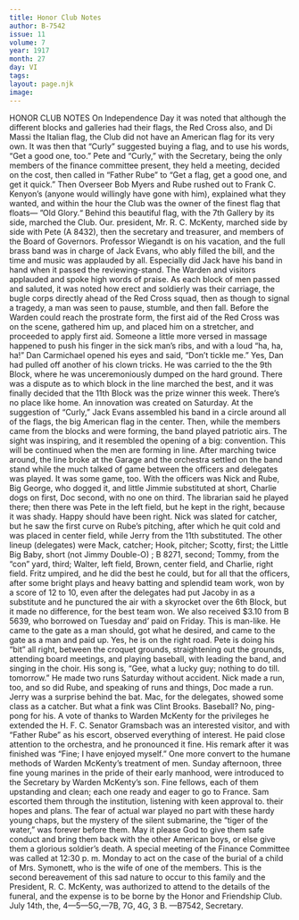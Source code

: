 ```yaml
---
title: Honor Club Notes
author: B-7542
issue: 11
volume: 7
year: 1917
month: 27
day: VI
tags:
layout: page.njk
image:
---
```

HONOR CLUB NOTES    On Independence Day it was noted that although the different blocks and galleries had their flags, the Red Cross also, and Di Massi the Italian flag, the Club did not have an American flag for its very own. It was then that “Curly” suggested buying a flag, and to use his words, “Get a good one, too.”       Pete and “Curly,” with the Secretary, being the only members of the finance committee present, they held a meeting, decided on the cost, then called in “Father Rube” to “Get a flag, get a good one, and get it quick.” Then Overseer Bob Myers and Rube rushed out to Frank C. Kenyon’s (anyone would willingly have gone with him), explained what they wanted, and within the hour the Club was the owner of the finest flag that floats— ”Old Glory.“       Behind this beautiful flag, with the 7th Gallery by its side, marched the Club. Our. president, Mr. R. C. McKenty, marched side by side with Pete (A 8432), then the secretary and treasurer, and members of the Board of Governors. Professor Wiegandt is on his vacation, and the full brass band was in charge of Jack Evans, who ably filled the bill, and the time and music was applauded by all. Especially did Jack have his band in hand when it passed the reviewing-stand. The Warden and visitors applauded and spoke high words of praise.       As each block of men passed and saluted, it was noted how erect and soldierly was their carriage, the bugle corps directly ahead of the Red Cross squad, then as though to signal a tragedy, a man was seen to pause, stumble, and then fall. Before the Warden could reach the prostrate form, the first aid of the Red Cross was on the scene, gathered him up, and placed him on a stretcher, and proceeded to apply first aid. Someone a little more versed in massage happened to push his finger in the sick man’s ribs, and with a loud “ha, ha, ha!” Dan Carmichael opened his eyes and said, “Don’t tickle me.” Yes, Dan had pulled off another of his clown tricks. He was carried to the the 9th Block, where he was unceremoniously dumped on the hard ground.       There was a dispute as to which block in the line marched the best, and it was finally decided that the 11th Block was the prize winner this week. There’s no place like home.       An innovation was created on Saturday. At the suggestion of “Curly,” Jack Evans assembled his band in a circle around all of the flags, the big American flag in the center. Then, while the members came from the blocks and were forming, the band played patriotic airs. The sight was inspiring, and it resembled the opening of a big: convention. This will be continued when the men are forming in line.       After marching twice around, the line broke at the Garage and the orchestra settled on the band stand while the much talked of game between the officers and delegates was played. It was some game, too.       With the officers was Nick and Rube, Big George, who dogged it, and little Jimmie substituted at short, Charlie dogs on first, Doc second, with no one on third. The librarian said he played there; then there was Pete in the left field, but he kept in the right, because it was shady. Happy should have been right. Nick was slated for catcher, but he saw the first curve on Rube’s pitching, after which he quit cold and was placed in center field, while Jerry from the 11th substituted.      The other lineup (delegates) were Mack, catcher; Hook, pitcher; Scotty, first; the Little Big Baby, short (not Jimmy Double-O) ; B 8271, second; Tommy, from the “con” yard, third; Walter, left field, Brown, center field, and Charlie, right field.       Fritz umpired, and he did the best he could, but for all that the officers, after some bright plays and heavy batting and splendid team work, won by a score of 12 to 10, even after the delegates had put Jacoby in as a substitute and he punctured the air with a skyrocket over the 6th Block, but it made no difference, for the best team won.       We also received $3.10 from B 5639, who borrowed on Tuesday and’ paid on Friday. This is man-like. He came to the gate as a man should, got what he desired, and came to the gate as a man and paid up. Yes, he is on the right road.       Pete is doing his “bit” all right, between the croquet grounds, straightening out the grounds, attending board meetings, and playing baseball, with leading the band, and singing in the choir. His song is, “Gee, what a lucky guy; nothing to do till. tomorrow.” He made two runs Saturday without accident. Nick made a run, too, and so did Rube, and speaking of runs and things, Doc made a run. Jerry was a surprise behind the bat.       Mac, for the delegates, showed some class as a catcher. But what a fink was Clint Brooks. Baseball? No, ping-pong for his.       A vote of thanks to Warden McKenty for the privileges he extended the H. F. C.       Senator Gramsbach was an interested visitor, and with “Father Rube” as his escort, observed everything of interest. He paid close attention to the orchestra, and he pronounced it fine. His remark after it was finished was “Fine; I have enjoyed myself.” One more convert to the humane methods of Warden McKenty’s treatment of men. Sunday afternoon, three fine young marines in the pride of their early manhood, were introduced to the Secretary by Warden McKenty’s son. Fine fellows, each of them upstanding and clean; each one ready and eager to go to France. Sam escorted them through the institution, listening with keen approval to. their hopes and plans. The fear of actual war played no part with these hardy young chaps, but the mystery of the silent submarine, the “tiger of the water,” was forever before them. May it please God to give them safe conduct and bring them back with the other American boys, or else give them a glorious soldier’s death.       A special meeting of the Finance Committee was called at 12:30 p. m. Monday to act on the case of the burial of a child of Mrs. Symonett, who is the wife of one of the members.       This is the second bereavement of this sad nature to occur to this family and the President, R. C. McKenty, was authorized to attend to the details of the funeral, and the expense is to be borne by the Honor and Friendship Club.       July 14th, the, 4—5—5G,—7B, 7G, 4G, 3 B.    —B7542, Secretary. 

